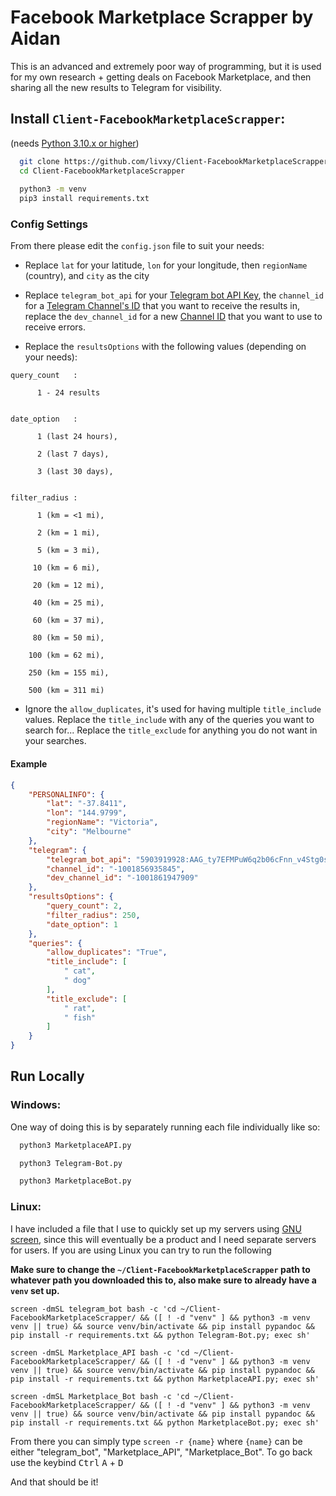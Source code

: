 
# Facebook Marketplace Scrapper by Aidan

This is an advanced and extremely poor way of programming, but it is used for my own research + getting deals on Facebook Marketplace, and then sharing all the new results to Telegram for visibility.
## Install `Client-FacebookMarketplaceScrapper`:
(needs [Python 3.10.x or higher](https://www.python.org/downloads/))

```bash
  git clone https://github.com/livxy/Client-FacebookMarketplaceScrapper.git 
  cd Client-FacebookMarketplaceScrapper
  
  python3 -m venv
  pip3 install requirements.txt
```

### Config Settings
From there please edit the `config.json` file to suit your needs:

- Replace `lat` for your latitude, `lon` for your longitude, then `regionName` (country), and `city` as the city

- Replace `telegram_bot_api` for your [Telegram bot API Key](https://www.cytron.io/tutorial/how-to-create-a-telegram-bot-get-the-api-key-and-chat-id), the `channel_id` for a [Telegram Channel's ID](https://community.caribbean.dev/t/get-the-telegram-channel-id/427) that you want to receive the results in, replace the `dev_channel_id` for a new [Channel ID](https://community.caribbean.dev/t/get-the-telegram-channel-id/427) that you want to use to receive errors.

- Replace the `resultsOptions` with the following values (depending on your needs):
 ```
 query_count   :

       1 - 24 results


 date_option   :

       1 (last 24 hours),

       2 (last 7 days),

       3 (last 30 days),


 filter_radius :

       1 (km = <1 mi),

       2 (km = 1 mi),

       5 (km = 3 mi),

      10 (km = 6 mi),

      20 (km = 12 mi),

      40 (km = 25 mi),

      60 (km = 37 mi),

      80 (km = 50 mi),

     100 (km = 62 mi),

     250 (km = 155 mi),

     500 (km = 311 mi)
```

- Ignore the `allow_duplicates`, it's used for having multiple `title_include` values. Replace the `title_include` with any of the queries you want to search for... Replace the `title_exclude` for anything you do not want in your searches.

#### Example
```json
{
    "PERSONALINFO": {
        "lat": "-37.8411",
        "lon": "144.9799",
        "regionName": "Victoria",
        "city": "Melbourne"
    },
    "telegram": {
        "telegram_bot_api": "5903919928:AAG_ty7EFMPuW6q2b06cFnn_v4Stg0sd2vc",
        "channel_id": "-1001856935845",
        "dev_channel_id": "-1001861947909"
    },
    "resultsOptions": {
        "query_count": 2,
        "filter_radius": 250,
        "date_option": 1
    },
    "queries": {
        "allow_duplicates": "True",
        "title_include": [
            " cat",
            " dog"
        ],
        "title_exclude": [
            " rat",
            " fish"
        ]
    }
}
```
## Run Locally

### Windows:

One way of doing this is by separately running each file individually like so:

```bash
  python3 MarketplaceAPI.py
```

```bash
  python3 Telegram-Bot.py
```

```bash
  python3 MarketplaceBot.py
```

### Linux:

I have included a file that I use to quickly set up my servers using [GNU screen](https://www.gnu.org/software/screen/), since this will eventually be a product and I need separate servers for users. If you are using Linux you can try to run the following

**Make sure to change the `~/Client-FacebookMarketplaceScrapper` path to whatever path you downloaded this to, also make sure to already have a `venv` set up.**

```shell
screen -dmSL telegram_bot bash -c 'cd ~/Client-FacebookMarketplaceScrapper/ && ([ ! -d "venv" ] && python3 -m venv venv || true) && source venv/bin/activate && pip install pypandoc && pip install -r requirements.txt && python Telegram-Bot.py; exec sh'
```

```shell
screen -dmSL Marketplace_API bash -c 'cd ~/Client-FacebookMarketplaceScrapper/ && ([ ! -d "venv" ] && python3 -m venv venv || true) && source venv/bin/activate && pip install pypandoc && pip install -r requirements.txt && python MarketplaceAPI.py; exec sh'
```

```shell
screen -dmSL Marketplace_Bot bash -c 'cd ~/Client-FacebookMarketplaceScrapper/ && ([ ! -d "venv" ] && python3 -m venv venv || true) && source venv/bin/activate && pip install pypandoc && pip install -r requirements.txt && python MarketplaceBot.py; exec sh'
```

From there you can simply type `screen -r {name}` where `{name}` can be either "telegram_bot", "Marketplace_API", "Marketplace_Bot". To go back use the keybind <kbd>Ctrl</kbd> <kbd>A</kbd> + <kbd>D</kbd>

And that should be it!